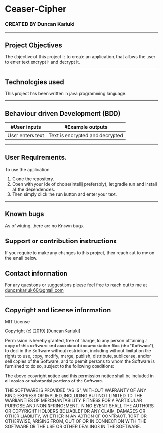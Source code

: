 # Ceaser-Cipher
### CREATED BY  Duncan Kariuki

----------------------------------------------------------------------

## Project Objectives
The objective of this project is to create an application, that allows the user to enter text encrypt it and decrypt it.

----------------------------------------------------------------------

## Technologies used
This project has been written in java programming language.

-----------------------------------------------------------------------------

## Behaviour driven Development (BDD)
|#User inputs   |  #Example outputs |         
|---------------|-------------------|
| User enters text              | Text is encrypted and decrypted  |

---------------------------------------------------------------------------------

## User Requirements.
To use the application
1. Clone the repository.
2. Open with your Ide of choise(intellij preferably), let gradle run and install all the dependencies.
3. Then simply click the run button and enter your text.

---------------------------------------------------------------------

## Known bugs
As of witting, there are no Known bugs.

## Support or contribution instructions
If you require to make any changes to this project, then reach out to me on the email below.

## Contact information
For any questions or suggestions please feel free to reach out to me at duncankariuki60@gmail.com

-----------------------------------------------------------------------------

## Copyright and license information

MIT License

Copyright (c) [2019] [Duncan Kariuki]

Permission is hereby granted, free of charge, to any person obtaining a copy
of this software and associated documentation files (the "Software"), to deal
in the Software without restriction, including without limitation the rights
to use, copy, modify, merge, publish, distribute, sublicense, and/or sell
copies of the Software, and to permit persons to whom the Software is
furnished to do so, subject to the following conditions:

The above copyright notice and this permission notice shall be included in all
copies or substantial portions of the Software.

THE SOFTWARE IS PROVIDED "AS IS", WITHOUT WARRANTY OF ANY KIND, EXPRESS OR
IMPLIED, INCLUDING BUT NOT LIMITED TO THE WARRANTIES OF MERCHANTABILITY,
FITNESS FOR A PARTICULAR PURPOSE AND NONINFRINGEMENT. IN NO EVENT SHALL THE
AUTHORS OR COPYRIGHT HOLDERS BE LIABLE FOR ANY CLAIM, DAMAGES OR OTHER
LIABILITY, WHETHER IN AN ACTION OF CONTRACT, TORT OR OTHERWISE, ARISING FROM,
OUT OF OR IN CONNECTION WITH THE SOFTWARE OR THE USE OR OTHER DEALINGS IN THE
SOFTWARE.
